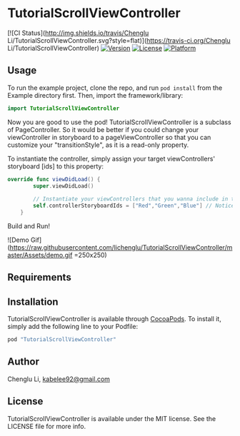 # TutorialScrollViewController

[![CI Status](http://img.shields.io/travis/Chenglu Li/TutorialScrollViewController.svg?style=flat)](https://travis-ci.org/Chenglu Li/TutorialScrollViewController)
[![Version](https://img.shields.io/cocoapods/v/TutorialScrollViewController.svg?style=flat)](http://cocoapods.org/pods/TutorialScrollViewController)
[![License](https://img.shields.io/cocoapods/l/TutorialScrollViewController.svg?style=flat)](http://cocoapods.org/pods/TutorialScrollViewController)
[![Platform](https://img.shields.io/cocoapods/p/TutorialScrollViewController.svg?style=flat)](http://cocoapods.org/pods/TutorialScrollViewController)

## Usage

To run the example project, clone the repo, and run `pod install` from the Example directory first.
Then, import the framework/library:
```swift
import TutorialScrollViewController
```
Now you are good to use the pod! TutorialScrollViewController is a subclass of PageController. So it would be better if you could change your viewController in storyboard to a pageViewController so that you can customize your "transitionStyle", as it is a read-only property.

To instantiate the controller, simply assign your target viewControllers' storyboard [ids] to this property:

```swift
override func viewDidLoad() {
        super.viewDidLoad()
        
        // Instantiate your viewControllers that you wanna include in the pageController
        self.controllerStoryboardIds = ["Red","Green","Blue"] // Notice: it is an array of ids
    }

```
Build and Run!

![Demo Gif](https://raw.githubusercontent.com/lichenglu/TutorialScrollViewController/master/Assets/demo.gif =250x250)

## Requirements

## Installation

TutorialScrollViewController is available through [CocoaPods](http://cocoapods.org). To install
it, simply add the following line to your Podfile:

```ruby
pod "TutorialScrollViewController"
```

## Author

Chenglu Li, kabelee92@gmail.com

## License

TutorialScrollViewController is available under the MIT license. See the LICENSE file for more info.
